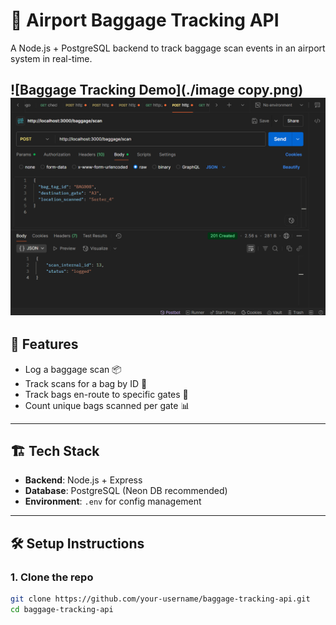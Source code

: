 # 🧳 Airport Baggage Tracking API

A Node.js + PostgreSQL backend to track baggage scan events in an airport system in real-time.


![Baggage Tracking Demo](./image copy.png)
![Baggage Tracking Demo](./image.png)
---

## 🚀 Features

- Log a baggage scan 📦
- Track scans for a bag by ID 🧾
- Track bags en-route to specific gates 🛫
- Count unique bags scanned per gate 📊

---

## 🏗️ Tech Stack

- **Backend**: Node.js + Express
- **Database**: PostgreSQL (Neon DB recommended)
- **Environment**: `.env` for config management

---

## 🛠️ Setup Instructions

### 1. Clone the repo
```bash
git clone https://github.com/your-username/baggage-tracking-api.git
cd baggage-tracking-api
